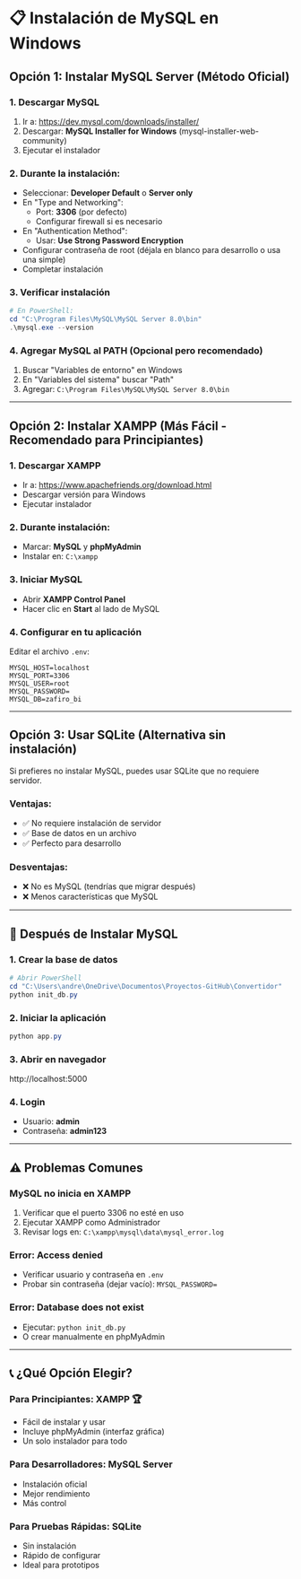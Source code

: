 # 📋 Instalación de MySQL en Windows

## Opción 1: Instalar MySQL Server (Método Oficial)

### 1. Descargar MySQL
1. Ir a: https://dev.mysql.com/downloads/installer/
2. Descargar: **MySQL Installer for Windows** (mysql-installer-web-community)
3. Ejecutar el instalador

### 2. Durante la instalación:
- Seleccionar: **Developer Default** o **Server only**
- En "Type and Networking":
  - Port: **3306** (por defecto)
  - Configurar firewall si es necesario
- En "Authentication Method":
  - Usar: **Use Strong Password Encryption**
- Configurar contraseña de root (déjala en blanco para desarrollo o usa una simple)
- Completar instalación

### 3. Verificar instalación
```powershell
# En PowerShell:
cd "C:\Program Files\MySQL\MySQL Server 8.0\bin"
.\mysql.exe --version
```

### 4. Agregar MySQL al PATH (Opcional pero recomendado)
1. Buscar "Variables de entorno" en Windows
2. En "Variables del sistema" buscar "Path"
3. Agregar: `C:\Program Files\MySQL\MySQL Server 8.0\bin`

---

## Opción 2: Instalar XAMPP (Más Fácil - Recomendado para Principiantes)

### 1. Descargar XAMPP
- Ir a: https://www.apachefriends.org/download.html
- Descargar versión para Windows
- Ejecutar instalador

### 2. Durante instalación:
- Marcar: **MySQL** y **phpMyAdmin**
- Instalar en: `C:\xampp`

### 3. Iniciar MySQL
- Abrir **XAMPP Control Panel**
- Hacer clic en **Start** al lado de MySQL

### 4. Configurar en tu aplicación
Editar el archivo `.env`:
```env
MYSQL_HOST=localhost
MYSQL_PORT=3306
MYSQL_USER=root
MYSQL_PASSWORD=
MYSQL_DB=zafiro_bi
```

---

## Opción 3: Usar SQLite (Alternativa sin instalación)

Si prefieres no instalar MySQL, puedes usar SQLite que no requiere servidor.

### Ventajas:
- ✅ No requiere instalación de servidor
- ✅ Base de datos en un archivo
- ✅ Perfecto para desarrollo

### Desventajas:
- ❌ No es MySQL (tendrías que migrar después)
- ❌ Menos características que MySQL

---

## 🚀 Después de Instalar MySQL

### 1. Crear la base de datos
```powershell
# Abrir PowerShell
cd "C:\Users\andre\OneDrive\Documentos\Proyectos-GitHub\Convertidor"
python init_db.py
```

### 2. Iniciar la aplicación
```powershell
python app.py
```

### 3. Abrir en navegador
http://localhost:5000

### 4. Login
- Usuario: **admin**
- Contraseña: **admin123**

---

## ⚠️ Problemas Comunes

### MySQL no inicia en XAMPP
1. Verificar que el puerto 3306 no esté en uso
2. Ejecutar XAMPP como Administrador
3. Revisar logs en: `C:\xampp\mysql\data\mysql_error.log`

### Error: Access denied
- Verificar usuario y contraseña en `.env`
- Probar sin contraseña (dejar vacío): `MYSQL_PASSWORD=`

### Error: Database does not exist
- Ejecutar: `python init_db.py`
- O crear manualmente en phpMyAdmin

---

## 📞 ¿Qué Opción Elegir?

### Para Principiantes: **XAMPP** 🏆
- Fácil de instalar y usar
- Incluye phpMyAdmin (interfaz gráfica)
- Un solo instalador para todo

### Para Desarrolladores: **MySQL Server**
- Instalación oficial
- Mejor rendimiento
- Más control

### Para Pruebas Rápidas: **SQLite**
- Sin instalación
- Rápido de configurar
- Ideal para prototipos
